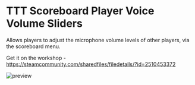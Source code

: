 # TTT Scoreboard Player Voice Volume Sliders

Allows players to adjust the microphone volume levels of other players, via the scoreboard menu.

Get it on the workshop - https://steamcommunity.com/sharedfiles/filedetails/?id=2510453372


![preview](https://i.imgur.com/j1KGqhx.png)
